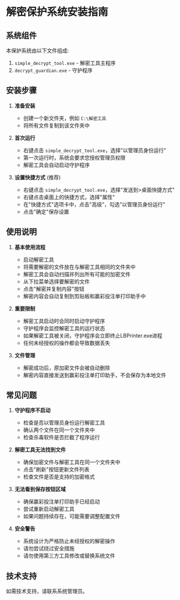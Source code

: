 # 解密保护系统安装指南

## 系统组件

本保护系统由以下文件组成:

1. `simple_decrypt_tool.exe` - 解密工具主程序
2. `decrypt_guardian.exe` - 守护程序

## 安装步骤

1. **准备安装**
   - 创建一个新文件夹，例如 `C:\解密工具`
   - 将所有文件复制到该文件夹中

2. **首次运行**
   - 右键点击 `simple_decrypt_tool.exe`，选择"以管理员身份运行"
   - 第一次运行时，系统会要求您授权管理员权限
   - 解密工具会自动启动守护程序

3. **设置快捷方式** (推荐)
   - 右键点击 `simple_decrypt_tool.exe`，选择"发送到>桌面快捷方式"
   - 右键点击桌面上的快捷方式，选择"属性"
   - 在"快捷方式"选项卡中，点击"高级"，勾选"以管理员身份运行"
   - 点击"确定"保存设置

## 使用说明

1. **基本使用流程**
   - 启动解密工具
   - 将需要解密的文件放在与解密工具相同的文件夹中
   - 解密工具会自动扫描并列出所有可能的加密文件
   - 从下拉菜单选择要解密的文件
   - 点击"解密并复制内容"按钮
   - 解密内容会自动复制到剪贴板和赢彩投注单打印助手中

2. **重要限制**
   - 解密工具启动时会同时启动守护程序
   - 守护程序会监控解密工具的运行状态
   - 如果解密工具被关闭，守护程序会立即终止LBPrinter.exe进程
   - 任何未经授权的操作都会导致数据丢失

3. **文件管理**
   - 解密成功后，原加密文件会被自动删除
   - 解密内容直接发送到赢彩投注单打印助手，不会保存为本地文件

## 常见问题

1. **守护程序不启动**
   - 检查是否以管理员身份运行解密工具
   - 确认两个文件在同一个文件夹中
   - 检查杀毒软件是否拦截了程序运行

2. **解密工具无法找到文件**
   - 确保加密文件与解密工具在同一个文件夹中
   - 点击"刷新"按钮更新文件列表
   - 检查文件是否是支持的加密格式

3. **无法看到保存按钮区域**
   - 确保赢彩投注单打印助手已经启动
   - 尝试重新启动解密工具
   - 如果问题持续存在，可能需要调整配置文件

4. **安全警告**
   - 系统设计为严格防止未经授权的解密操作
   - 请勿尝试绕过安全措施
   - 请勿使用第三方工具修改或替换系统文件

## 技术支持

如需技术支持，请联系系统管理员。
